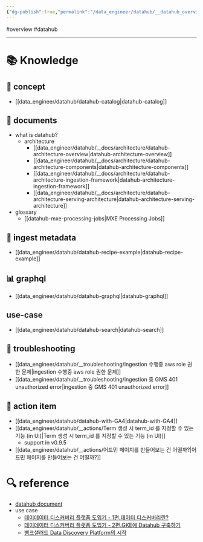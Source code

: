 ```yaml
---
{"dg-publish":true,"permalink":"/data_engineer/datahub/__datahub_overview/","dgPassFrontmatter":true}
---
```


#overview #datahub 

---

# 📚 Knowledge

## 👔 concept
- [[data_engineer/datahub/datahub-catalog\|datahub-catalog]]

## 📄 documents
- what is datahub?
	- architecture
		- [[data_engineer/datahub/__docs/architecture/datahub-architecture-overview\|datahub-architecture-overview]]
		- [[data_engineer/datahub/__docs/architecture/datahub-architecture-components\|datahub-architecture-components]]
		- [[data_engineer/datahub/__docs/architecture/datahub-architecture-ingestion-framework\|datahub-architecture-ingestion-framework]]
		- [[data_engineer/datahub/__docs/architecture/datahub-architecture-serving-architecture\|datahub-architecture-serving-architecture]]
- glossary
	- [[datahub-mxe-processing-jobs\|MXE Processing Jobs]]

## 🫣 ingest metadata
- [[data_engineer/datahub/datahub-recipe-example\|datahub-recipe-example]]

## 📊 graphql
- [[data_engineer/datahub/datahub-graphql\|datahub-graphql]]

## use-case
- [[data_engineer/datahub/datahub-search\|datahub-search]]

## 🚨 troubleshooting
- [[data_engineer/datahub/__troubleshooting/ingestion 수행중 aws role 권한 문제\|ingestion 수행중 aws role 권한 문제]]
- [[data_engineer/datahub/__troubleshooting/ingestion 중 GMS 401 unauthorized error\|ingestion 중 GMS 401 unauthorized error]]

## 👟 action item
- [[data_engineer/datahub/datahub-with-GA4\|datahub-with-GA4]]
- [[data_engineer/datahub/__actions/Term 생성 시 term_id 를 지정할 수 있는 기능 (in UI)\|Term 생성 시 term_id 를 지정할 수 있는 기능 (in UI)]]
	- support in v0.9.5
- [[data_engineer/datahub/__actions/어드민 페이지를 만들어보는 건 어떨까?\|어드민 페이지를 만들어보는 건 어떨까?]]

# 🔍 reference

- [datahub document](https://datahubproject.io/docs/)
- use case
	- [데이데이터 디스커버리 플랫폼 도입기 - 1편.데이터 디스커버리란?](https://tech.socarcorp.kr/data/2022/02/25/data-discovery-platform-01.html)
	- [데이데이터 디스커버리 플랫폼 도입기 - 2편.GKE에 Datahub 구축하기](https://tech.socarcorp.kr/data/2022/03/16/metdata-platform-02.html)
	- [뱅크샐러드 Data Discovery Platform의 시작](https://blog.banksalad.com/tech/the-starting-of-datadiscoveryplatform-era-in-banksalad/)